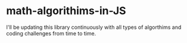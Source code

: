 # math-algorithims-in-JS
I'll be updating this library continuously with all types of algorthims and coding challenges from time to time. 
